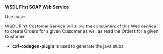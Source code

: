 **WSDL First SOAP Web Service**

Use case:

WSDL First Customer Service will allow the consumers of this Web service to create 
Orders for a given Customer as well as read the Orders for a given Customer.

- **cxf-codegen-plugin** is used to generate the java stubs